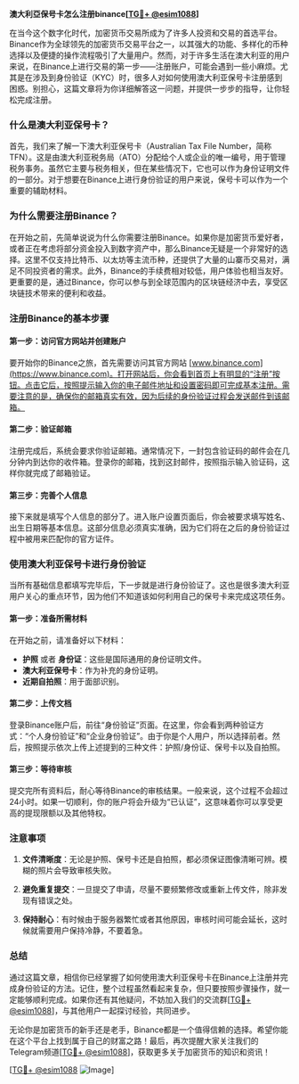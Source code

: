 **澳大利亞保号卡怎么注册binance[[TG💪+ @esim1088](https://t.me/s/esim1088)]**

在当今这个数字化时代，加密货币交易所成为了许多人投资和交易的首选平台。Binance作为全球领先的加密货币交易平台之一，以其强大的功能、多样化的币种选择以及便捷的操作流程吸引了大量用户。然而，对于许多生活在澳大利亚的用户来说，在Binance上进行交易的第一步——注册账户，可能会遇到一些小麻烦。尤其是在涉及到身份验证（KYC）时，很多人对如何使用澳大利亚保号卡注册感到困惑。别担心，这篇文章将为你详细解答这一问题，并提供一步步的指导，让你轻松完成注册。

### 什么是澳大利亚保号卡？

首先，我们来了解一下澳大利亚保号卡（Australian Tax File Number，简称TFN）。这是由澳大利亚税务局（ATO）分配给个人或企业的唯一编号，用于管理税务事务。虽然它主要与税务相关，但在某些情况下，它也可以作为身份证明文件的一部分。对于想要在Binance上进行身份验证的用户来说，保号卡可以作为一个重要的辅助材料。

### 为什么需要注册Binance？

在开始之前，先简单说说为什么你需要注册Binance。如果你是加密货币爱好者，或者正在考虑将部分资金投入到数字资产中，那么Binance无疑是一个非常好的选择。这里不仅支持比特币、以太坊等主流币种，还提供了大量的山寨币交易对，满足不同投资者的需求。此外，Binance的手续费相对较低，用户体验也相当友好。更重要的是，通过Binance，你可以参与到全球范围内的区块链经济中去，享受区块链技术带来的便利和收益。

### 注册Binance的基本步骤

#### 第一步：访问官方网站并创建账户

要开始你的Binance之旅，首先需要访问其官方网站 [www.binance.com](https://www.binance.com)。打开网站后，你会看到首页上有明显的“注册”按钮。点击它后，按照提示输入你的电子邮件地址和设置密码即可完成基本注册。需要注意的是，确保你的邮箱真实有效，因为后续的身份验证过程会发送邮件到该邮箱。

#### 第二步：验证邮箱

注册完成后，系统会要求你验证邮箱。通常情况下，一封包含验证码的邮件会在几分钟内到达你的收件箱。登录你的邮箱，找到这封邮件，按照指示输入验证码，这样你就完成了邮箱验证。

#### 第三步：完善个人信息

接下来就是填写个人信息的部分了。进入账户设置页面后，你会被要求填写姓名、出生日期等基本信息。这部分信息必须真实准确，因为它们将在之后的身份验证过程中被用来匹配你的官方证件。

### 使用澳大利亚保号卡进行身份验证

当所有基础信息都填写完毕后，下一步就是进行身份验证了。这也是很多澳大利亚用户关心的重点环节，因为他们不知道该如何利用自己的保号卡来完成这项任务。

#### 第一步：准备所需材料

在开始之前，请准备好以下材料：

- **护照** 或者 **身份证**：这些是国际通用的身份证明文件。
- **澳大利亚保号卡**：作为补充的身份证明。
- **近期自拍照**：用于面部识别。

#### 第二步：上传文档

登录Binance账户后，前往“身份验证”页面。在这里，你会看到两种验证方式：“个人身份验证”和“企业身份验证”。由于你是个人用户，所以选择前者。然后，按照提示依次上传上述提到的三种文件：护照/身份证、保号卡以及自拍照。

#### 第三步：等待审核

提交完所有资料后，耐心等待Binance的审核结果。一般来说，这个过程不会超过24小时。如果一切顺利，你的账户将会升级为“已认证”，这意味着你可以享受更高的提现限额以及其他特权。

### 注意事项

1. **文件清晰度**：无论是护照、保号卡还是自拍照，都必须保证图像清晰可辨。模糊的照片会导致审核失败。
   
2. **避免重复提交**：一旦提交了申请，尽量不要频繁修改或重新上传文件，除非发现有错误之处。

3. **保持耐心**：有时候由于服务器繁忙或者其他原因，审核时间可能会延长，这时候就需要用户保持冷静，不要着急。

### 总结

通过这篇文章，相信你已经掌握了如何使用澳大利亚保号卡在Binance上注册并完成身份验证的方法。记住，整个过程虽然看起来复杂，但只要按照步骤操作，就一定能够顺利完成。如果你还有其他疑问，不妨加入我们的交流群[[TG💪+ @esim1088](https://t.me/s/esim1088)]，与其他用户一起探讨经验，共同进步。

无论你是加密货币的新手还是老手，Binance都是一个值得信赖的选择。希望你能在这个平台上找到属于自己的财富之路！最后，再次提醒大家关注我们的Telegram频道[[TG💪+ @esim1088](https://t.me/s/esim1088)]，获取更多关于加密货币的知识和资讯！

[[TG💪+ @esim1088](https://t.me/s/esim1088) ![Image](https://i.postimg.cc/4NQfJmqS/Snipaste-2025-05-13-00-14-12.png)]